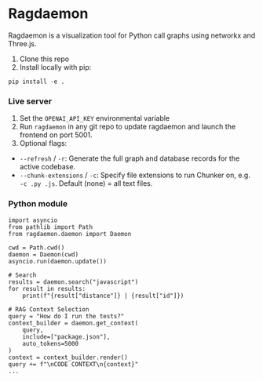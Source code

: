 # Ragdaemon

Ragdaemon is a visualization tool for Python call graphs using networkx and Three.js.

1. Clone this repo
2. Install locally with pip:
```
pip install -e .
```

### Live server


1. Set the `OPENAI_API_KEY` environmental variable
2. Run `ragdaemon` in any git repo to update ragdaemon and launch the frontend on port 5001.
3. Optional flags:
- `--refresh` / `-r`: Generate the full graph and database records for the active codebase.
- `--chunk-extensions` / `-c`: Specify file extensions to run Chunker on, e.g. `-c .py .js`. Default (none) = all text files.

### Python module
```
import asyncio
from pathlib import Path
from ragdaemon.daemon import Daemon

cwd = Path.cwd()
daemon = Daemon(cwd)
asyncio.run(daemon.update())

# Search
results = daemon.search("javascript")
for result in results:
    print(f"{result["distance"]} | {result["id"]})

# RAG Context Selection
query = "How do I run the tests?"
context_builder = daemon.get_context(
    query, 
    include=["package.json"], 
    auto_tokens=5000
)
context = context_builder.render()
query += f"\nCODE CONTEXT\n{context}"
...
```
